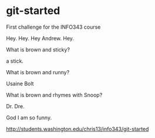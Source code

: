 # git-started
First challenge for the INFO343 course

Hey. Hey. Hey Andrew. Hey.

What is brown and sticky?

a stick.

What is brown and runny?

Usaine Bolt

What is brown and rhymes with Snoop?

Dr. Dre.



God I am so funny.

http://students.washington.edu/chris13/info343/git-started